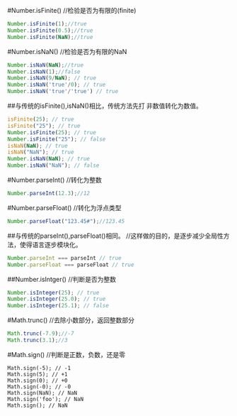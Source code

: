 #Number.isFinite()
//检验是否为有限的(finite)
```javascript
Number.isFinite(1);//true
Number.isFinite(0.5);//true
Number.isFinite(NaN);//true
```
#Number.isNaN()
//检验是否为有限的NaN
```javascript
Number.isNaN(NaN);//true
Number.isNaN(1);//false
Number.isNaN(9/NaN); // true
Number.isNaN('true'/0); // true
Number.isNaN('true'/'true') // true
```
##与传统的isFinite(),isNaN()相比，传统方法先打 非数值转化为数值。
```javascript
isFinite(25); // true
isFinite("25"); // true
Number.isFinite(25); // true
Number.isFinite("25"); // false
isNaN(NaN); // true
isNaN("NaN"); // true
Number.isNaN(NaN); // true
Number.isNaN("NaN"); // false
```
#Number.parseInt()
//转化为整数
```javascript
Number.parseInt(12.3);//12
```
#Number.parseFloat()
//转化为浮点类型
```javascript
Number.parseFloat("123.45#");//123.45
```
##与传统的parseInt(),parseFloat()相同。
//这样做的目的，是逐步减少全局性方法，使得语言逐步模块化。
```javascript
Number.parseInt === parseInt // true
Number.parseFloat === parseFloat // true
```
##Number.isIntger()
//判断是否为整数
```javascript
Number.isInteger(25); // true
Number.isInteger(25.0); // true
Number.isInteger(25.1); // false
```
#Math.trunc()
//去除小数部分，返回整数部分
```javascript
Math.trunc(-7.9);//-7
Math.trunc(3.1);//3
```
#Math.sign()
//判断是正数，负数，还是零
```jvascript
Math.sign(-5); // -1
Math.sign(5); // +1
Math.sign(0); // +0
Math.sign(-0); // -0
Math.sign(NaN); // NaN
Math.sign('foo'); // NaN
Math.sign(); // NaN
```
